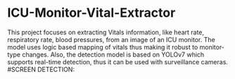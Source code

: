 # ICU-Monitor-Vital-Extractor
This project focuses on extracting Vitals information, like heart rate, respiratory rate, blood pressures, from an image of an ICU monitor. The model uses logic based mapping of vitals thus making it robust to monitor-type changes. Also, the detection model is based on YOLOv7 which supports real-time detection, thus it can be used with surveillance cameras.
#SCREEN DETECTION:
